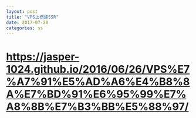 ```yaml
---
layout: post
title: "VPS上搭建SSR"
date: 2017-07-20
categories: ss
---
```


# https://jasper-1024.github.io/2016/06/26/VPS%E7%A7%91%E5%AD%A6%E4%B8%8A%E7%BD%91%E6%95%99%E7%A8%8B%E7%B3%BB%E5%88%97/
